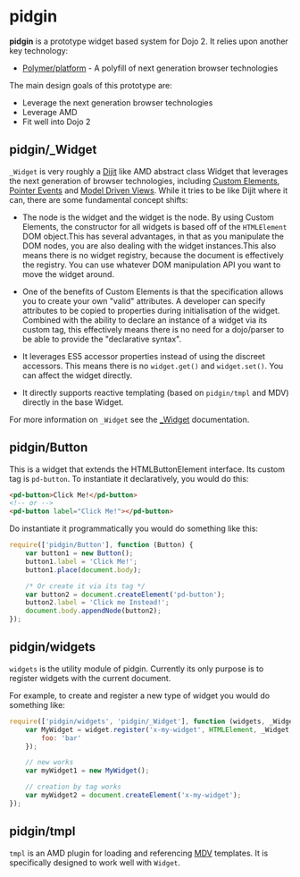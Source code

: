 # pidgin #

**pidgin** is a prototype widget based system for Dojo 2.  It relies upon another key technology:

* [Polymer/platform][] - A polyfill of next generation browser technologies

The main design goals of this prototype are:

* Leverage the next generation browser technologies
* Leverage AMD
* Fit well into Dojo 2

## pidgin/_Widget ##

`_Widget` is very roughly a [Dijit][] like AMD abstract class Widget that leverages the next generation of browser
technologies, including [Custom Elements][], [Pointer Events][] and [Model Driven Views][MDV].  While it tries to be
like Dijit where it can, there are some fundamental concept shifts:

* The node is the widget and the widget is the node.  By using Custom Elements, the constructor for all widgets is based
  off of the `HTMLElement` DOM object.This has several advantages, in that as you manipulate the DOM nodes, you are also
  dealing with the widget instances.This also means there is no widget registry, because the document is effectively the
  registry. You can use whatever DOM manipulation API you want to move the widget around.

* One of the benefits of Custom Elements is that the specification allows you to create your own "valid" attributes.
  A developer can specify attributes to be copied to properties during initialisation of the widget.  Combined with the 
  ability to declare an instance of a widget via its custom tag, this effectively means there is no need for a
  dojo/parser to be able to provide the "declarative syntax".

* It leverages ES5 accessor properties instead of using the discreet accessors.  This means there is no `widget.get()`
  and `widget.set()`.  You can affect the widget directly.

* It directly supports reactive templating (based on `pidgin/tmpl` and MDV) directly in the base Widget.

For more information on `_Widget` see the [_Widget](docs/_Widget.md) documentation.

## pidgin/Button ##

This is a widget that extends the HTMLButtonElement interface.  Its custom tag is `pd-button`.  To instantiate it
declaratively, you would do this:

```html
<pd-button>Click Me!</pd-button>
<!-- or -->
<pd-button label="Click Me!"></pd-button>
```

Do instantiate it programmatically you would do something like this:

```js
require(['pidgin/Button'], function (Button) {
	var button1 = new Button();
	button1.label = 'Click Me!';
	button1.place(document.body);

	/* Or create it via its tag */
	var button2 = document.createElement('pd-button');
	button2.label = 'Click me Instead!';
	document.body.appendNode(button2);
});
```

## pidgin/widgets ##

`widgets` is the utility module of pidgin.  Currently its only purpose is to register widgets with the current document.

For example, to create and register a new type of widget you would do something like:

```js
require(['pidgin/widgets', 'pidgin/_Widget'], function (widgets, _Widget) {
	var MyWidget = widget.register('x-my-widget', HTMLElement, _Widget, {
		foo: 'bar'
	});

	// new works
	var myWidget1 = new MyWidget();

	// creation by tag works
	var myWidget2 = document.createElement('x-my-widget');
});
```

## pidgin/tmpl ##

`tmpl` is an AMD plugin for loading and referencing [MDV][] templates.  It is specifically designed to work well with
`Widget`.

[Polymer/platform]: https://github.com/Polymer/platform
[Dijit]: https://github.com/dojo/dijit
[MDV]: http://www.polymer-project.org/platform/mdv.html
[Custom Elements]: http://www.polymer-project.org/platform/custom-elements.html
[Pointer Events]: http://www.polymer-project.org/platform/pointer-events.html